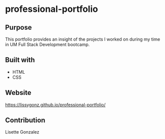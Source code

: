 # professional-portfolio

## Purpose
This portfolio provides an insight of the projects I worked on during my time in UM Full Stack Development bootcamp.

## Built with
* HTML
* CSS

## Website
https://lissygonz.github.io/professional-portfolio/

## Contribution
Lisette Gonzalez

